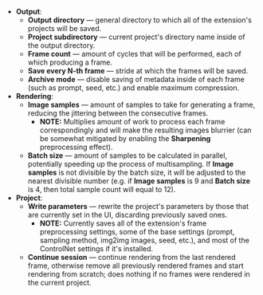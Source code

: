 * **Output**:
    * **Output directory** — general directory to which all of the extension's projects will be saved.
    * **Project subdirectory** — current project's directory name inside of the output directory.
    * **Frame count** — amount of cycles that will be performed, each of which producing a frame.
    * **Save every N-th frame** — stride at which the frames will be saved.
    * **Archive mode** — disable saving of metadata inside of each frame (such as prompt, seed, etc.) and enable maximum compression.
* **Rendering**:
    * **Image samples** — amount of samples to take for generating a frame, reducing the jittering between the consecutive frames.
        * **NOTE:** Multiplies amount of work to process each frame correspondingly and will make the resulting images blurrier (can be somewhat mitigated by enabling the **Sharpening** preprocessing effect).
    * **Batch size** — amount of samples to be calculated in parallel, potentially speeding up the process of multisampling. If **Image samples** is not divisible by the batch size, it will be adjusted to the nearest divisible number (e.g. if **Image samples** is 9 and **Batch size** is 4, then total sample count will equal to 12). 
* **Project**:
    * **Write parameters** — rewrite the project's parameters by those that are currently set in the UI, discarding previously saved ones.
        * **NOTE:** Currently saves all of the extension's frame preprocessing settings, some of the base settings (prompt, sampling method, img2img images, seed, etc.), and most of the ControlNet settings if it's installed.
    * **Continue session** — continue rendering from the last rendered frame, otherwise remove all previously rendered frames and start rendering from scratch; does nothing if no frames were rendered in the current project.
